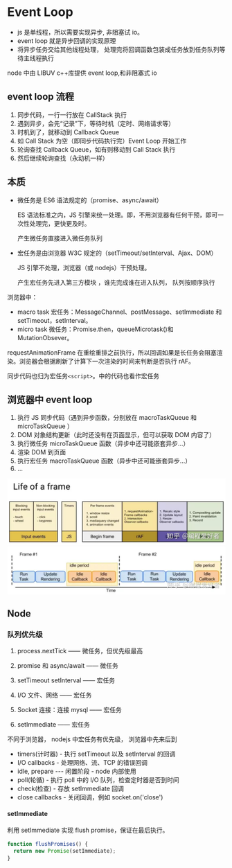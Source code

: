 # Event Loop

- js 是单线程，所以需要实现异步, 非阻塞试 io。
- event loop 就是异步回调的实现原理
- 将异步任务交给其他线程处理， 处理完将回调函数包装成任务放到任务队列等待主线程执行

node 中由 LIBUV c++库提供 event loop,和非阻塞式 io

## event loop 流程

1. 同步代码，一行一行放在 CallStack 执行
2. 遇到异步，会先“记录”下，等待时机（定时、网络请求等）
3. 时机到了，就移动到 Callback Queue
4. 如 Call Stack 为空（即同步代码执行完）Event Loop 开始工作
5. 轮询查找 Callback Queue，如有则移动到 Call Stack 执行
6. 然后继续轮询查找（永动机一样）

## 本质

- 微任务是 ES6 语法规定的（promise、async/await）

  ES 语法标准之内，JS 引擎来统一处理。即，不用浏览器有任何干预，即可一次性处理完，更快更及时。

  产生微任务直接进入微任务队列

- 宏任务是由浏览器 W3C 规定的（setTimeout/setInterval、Ajax、DOM）

  JS 引擎不处理，浏览器（或 nodejs）干预处理。

  产生宏任务先进入第三方模块 ，谁先完成谁在进入队列， 队列按顺序执行

浏览器中：

- macro task 宏任务：MessageChannel、postMessage、setImmediate 和 setTimeout，setInterval。
- micro task 微任务：Promise.then，queueMicrotask()和 MutationObsever。

requestAnimationFrame 在重绘重排之前执行，所以回调如果是长任务会阻塞渲染。浏览器会根据刷新了计算下一次渲染的时间来判断是否执行 rAF。

同步代码也归为宏任务`<script>`。中的代码也看作宏任务

## 浏览器中 event loop

1. 执行 JS 同步代码（遇到异步函数，分别放在 macroTaskQueue 和 microTaskQueue ）
2. DOM 对象结构更新（此时还没有在页面显示，但可以获取 DOM 内容了）
3. 执行微任务 microTaskQueue 函数（异步中还可能嵌套异步...）
4. 渲染 DOM 到页面
5. 执行宏任务 macroTaskQueue 函数（异步中还可能嵌套异步...）
6. ...

![Life of a frame](/images/Life-of-a-frame.jpg)
![frame of browser](/images/v2-5980966fe9c651d8868c69cd85bdfabe_r.jpg)

## Node

### 队列优先级

1. process.nextTick —— 微任务，但优先级最高
2. promise 和 async/await —— 微任务

3. setTimeout setInterval —— 宏任务
4. I/O 文件、网络 —— 宏任务
5. Socket 连接：连接 mysql —— 宏任务
6. setImmediate —— 宏任务

不同于浏览器， nodejs 中宏任务有优先级， 浏览器中先来后到

- timers(计时器) - 执行 setTimeout 以及 setInterval 的回调
- I/O callbacks - 处理网络、流、TCP 的错误回调
- idle, prepare --- 闲置阶段 - node 内部使用
- poll(轮循) - 执行 poll 中的 I/O 队列，检查定时器是否到时间
- check(检查) - 存放 setImmediate 回调
- close callbacks - 关闭回调，例如 socket.on('close')

#### setImmediate

利用 setImmediate 实现 flush promise，保证在最后执行。

```js
function flushPromises() {
  return new Promise(setImmediate);
}
```
